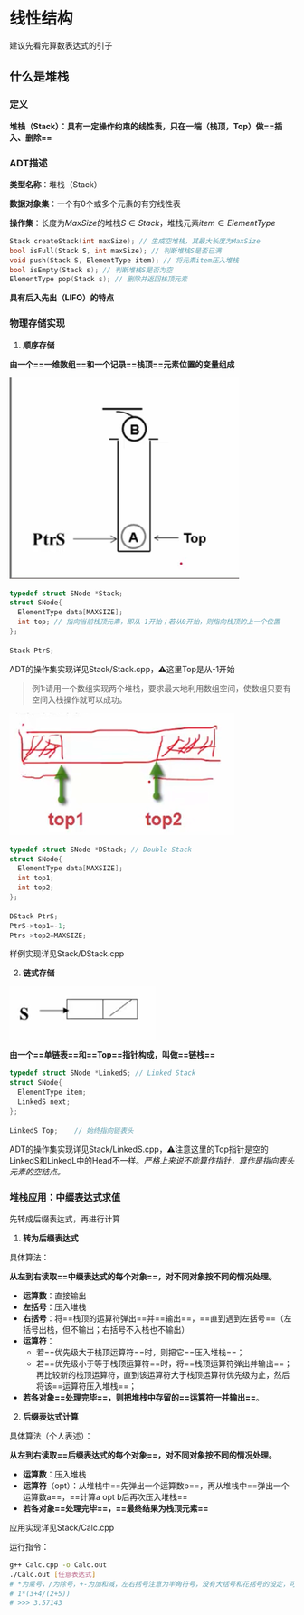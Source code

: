# 线性结构

建议先看完算数表达式的引子

## 什么是堆栈

### 定义

**堆栈（Stack）：具有一定操作约束的线性表，只在一端（栈顶，Top）做==插入、删除==**

### ADT描述

**类型名称**：堆栈（Stack）

**数据对象集**：一个有0个或多个元素的有穷线性表

**操作集**：长度为$MaxSize$的堆栈$S\in Stack$，堆栈元素$item\in ElementType$

```c++
Stack createStack(int maxSize); // 生成空堆栈，其最大长度为MaxSize
bool isFull(Stack S, int maxSize); // 判断堆栈S是否已满
void push(Stack S, ElementType item); // 将元素item压入堆栈
bool isEmpty(Stack s); // 判断堆栈S是否为空
ElementType pop(Stack s); // 删除并返回栈顶元素
```

**具有后入先出（LIFO）的特点**

### 物理存储实现

1. **顺序存储**

**由一个==一维数组==和一个记录==栈顶==元素位置的变量组成**

![Stack](https://github.com/Wishrem/Data-Structure/blob/main/Linear/img/Stack.png)

```c++
typedef struct SNode *Stack;
struct SNode{
  ElementType data[MAXSIZE];
  int top; // 指向当前栈顶元素，即从-1开始；若从0开始，则指向栈顶的上一个位置
};

Stack PtrS;
```

ADT的操作集实现详见Stack/Stack.cpp，⚠️这里Top是从-1开始



> 例1:请用一个数组实现两个堆栈，要求最大地利用数组空间，使数组只要有空间入栈操作就可以成功。

![Double Stack](https://github.com/Wishrem/Data-Structure/blob/main/Linear/img/StackEg1.png)

```c++
typedef struct SNode *DStack; // Double Stack
struct SNode{
  ElementType data[MAXSIZE];
  int top1;
  int top2;
};

DStack PtrS;
PtrS->top1=-1;
Ptrs->top2=MAXSIZE;
```

样例实现详见Stack/DStack.cpp

2. **链式存储**

![LinkedS](https://github.com/Wishrem/Data-Structure/blob/main/Linear/img/LinkedS.png)

**由一个==单链表==和==Top==指针构成，叫做==链栈==**

```c++
typedef struct SNode *LinkedS; // Linked Stack
struct SNode{
  ElementType item;
  LinkedS next;
};

LinkedS Top;	// 始终指向链表头
```

ADT的操作集实现详见Stack/LinkedS.cpp，⚠️注意这里的Top指针是空的LinkedS和LinkedL中的Head不一样。*严格上来说不能算作指针，算作是指向表头元素的空结点。*

### 堆栈应用：中缀表达式求值

先转成后缀表达式，再进行计算



1. **转为后缀表达式**

具体算法：

**从左到右读取==中缀表达式的每个对象==，对不同对象按不同的情况处理。**

- **运算数**：直接输出
- **左括号**：压入堆栈
- **右括号**：将==栈顶的运算符弹出==并==输出==，==直到遇到左括号==（左括号出栈，但不输出；右括号不入栈也不输出）
- **运算符**：
  - 若==优先级大于栈顶运算符==时，则把它==压入堆栈==；
  - 若==优先级小于等于栈顶运算符==时，将==栈顶运算符弹出并输出==；再比较新的栈顶运算符，直到该运算符大于栈顶运算符优先级为止，然后将该==运算符压入堆栈==；
- **若各对象==处理完毕==，则把堆栈中存留的==运算符一并输出==**。

2. **后缀表达式计算**

具体算法（个人表述）：

**从左到右读取==后缀表达式的每个对象==，对不同对象按不同的情况处理。**

- **运算数**：压入堆栈
- **运算符**（opt）：从堆栈中==先弹出一个运算数b==，再从堆栈中==弹出一个运算数a==，==计算a opt b后再次压入堆栈==
- **若各对象==处理完毕==，==最终结果为栈顶元素==**

应用实现详见Stack/Calc.cpp

运行指令：

```bash
g++ Calc.cpp -o Calc.out
./Calc.out [任意表达式]
# *为乘号，/为除号，+-为加和减，左右括号注意为半角符号，没有大括号和花括号的设定，可以为小数
# 1*(3+4/(2+5))
# >>> 3.57143
```

